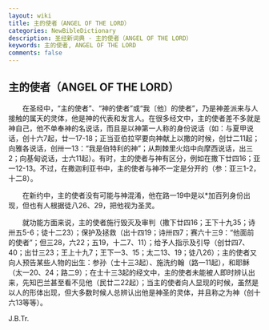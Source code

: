 ```yaml
---
layout: wiki
title: 主的使者（ANGEL OF THE LORD）
categories: NewBibleDictionary
description: 圣经新词典 - 主的使者（ANGEL OF THE LORD）
keywords: 主的使者, ANGEL OF THE LORD
comments: false
---
```


## 主的使者（ANGEL OF THE LORD）

　　在圣经中，“主的使者”、“神的使者”或“我〔他〕的使者”，乃是神差派来与人接触的属天的灵体，他是神的代表和发言人。在很多经文中，主的使者差不多就是神自己，他不单奉神的名说话，而且是以神第一人称的身份说话（如：与夏甲说话，创十六7起，廿一17-18；正当亚伯拉罕要向神献上以撒的时候，创廿二11起；向雅各说话，创卅一13：“我是伯特利的神”；从荆棘里火焰中向摩西说话，出三2；向基甸说话，士六11起）。有时，主的使者与神有区分，例如在撒下廿四16；亚一12-13。不过，在撒迦利亚书中，主的使者与神不一定是分开的（参：亚三1-2，十二8）。

　　在新约中，主的使者没有可能与神混淆，他在路一19中是以*加百列身份出现，但也有人根据徒八26、29，把他视为圣灵。

　　就功能方面来说，主的使者施行毁灭及审判（撒下廿四16；王下十九35；诗卅五5-6；徒十二23）；保护及拯救（出十四19；诗卅四7；赛六十三9：“他面前的使者”；但三28，六22；五19，十二7、11）；给予人指示及引导（创廿四7、40；出廿三23；王上十九7；王下一3、15；太二13、19；徒八26）；主的使者又向人预告某些人物的出生：参孙（士十三3起）、施洗约翰（路一11起），和耶稣（太一20、24；路二9）；在士十三3起的经文中，主的使者未能被人即时辨认出来，先知巴兰甚至看不见他（民廿二22起）；当主的使者向人显现的时候，虽然是以人的形体出现，但大多数时候人总辨认出他是神圣的灵体，并且称之为神（创十六13等等）。

J.B.Tr.
